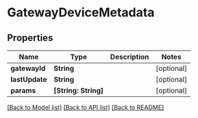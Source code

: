 # GatewayDeviceMetadata

## Properties
Name | Type | Description | Notes
------------ | ------------- | ------------- | -------------
**gatewayId** | **String** |  | [optional] 
**lastUpdate** | **String** |  | [optional] 
**params** | **[String: String]** |  | [optional] 

[[Back to Model list]](../README.md#documentation-for-models) [[Back to API list]](../README.md#documentation-for-api-endpoints) [[Back to README]](../README.md)



